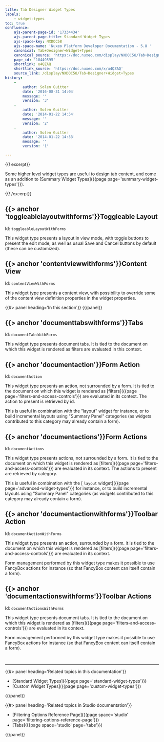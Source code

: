 ```yaml
---
title: Tab Designer Widget Types
labels:
    - widget-types
toc: true
confluence:
    ajs-parent-page-id: '17334434'
    ajs-parent-page-title: Standard Widget Types
    ajs-space-key: NXDOC58
    ajs-space-name: 'Nuxeo Platform Developer Documentation - 5.8 '
    canonical: Tab+Designer+Widget+Types
    canonical_source: 'https://doc.nuxeo.com/display/NXDOC58/Tab+Designer+Widget+Types'
    page_id: '18449595'
    shortlink: u4QZAQ
    shortlink_source: 'https://doc.nuxeo.com/x/u4QZAQ'
    source_link: /display/NXDOC58/Tab+Designer+Widget+Types
history:
    - 
        author: Solen Guitter
        date: '2016-08-31 14:04'
        message: ''
        version: '3'
    - 
        author: Solen Guitter
        date: '2014-01-22 14:54'
        message: ''
        version: '2'
    - 
        author: Solen Guitter
        date: '2014-01-22 14:53'
        message: ''
        version: '1'

---
```

<div class="row"><div class="column medium-8">{{! excerpt}}

Some higher level widget types are useful to design tab content, and come as an addition to [Summary Widget Types]({{page page='summary-widget-types'}}).

{{! /excerpt}}

## {{> anchor 'toggleablelayoutwithforms'}}Toggleable Layout

Id: `toggleableLayoutWithForms`

This widget type presents a layout in view mode, with toggle buttons to present the edit mode, as well as usual Save and Cancel buttons by default (these can be customized).

## {{> anchor 'contentviewwithforms'}}Content View

Id: `contentViewWithForms`

This widget type presents a content view, with possibility to override some of the content view definition properties in the widget properties.

</div><div class="column medium-4">{{#> panel heading='In this section'}} {{/panel}}</div></div>

## {{> anchor 'documenttabswithforms'}}Tabs

Id: `documentTabsWithForms`

This widget type presents document tabs. It is tied to the document on which this widget is rendered as filters are evaluated in this context.

## {{> anchor 'documentaction'}}Form Action

Id: `documentAction`

This widget type presents an action, not surrounded by a form. It is tied to the document on which this widget is rendered as [filters]({{page page='filters-and-access-controls'}}) are evaluated in its context. The action to present is retrieved by id.

This is useful in combination with the "layout" widget for instance, or to build incremental layouts using "Summary Panel" categories (as widgets contributed to this category may already contain a form).

## {{> anchor 'documentactions'}}Form Actions

Id: `documentActions`

This widget type presents actions, not surrounded by a form. It is tied to the document on which this widget is rendered as [filters]({{page page='filters-and-access-controls'}}) are evaluated in its context. The actions to present are retrieved by category.

This is useful in combination with the [ `layout` widget]({{page page='advanced-widget-types'}}) for instance, or to build incremental layouts using "Summary Panel" categories (as widgets contributed to this category may already contain a form).

## {{> anchor 'documentactionwithforms'}}Toolbar Action

Id: `documentActionWithForms`

This widget type presents an action, surrounded by a form. It is tied to the document on which this widget is rendered as [filters]({{page page='filters-and-access-controls'}}) are evaluated in its context.

Form management performed by this widget type makes it possible to use FancyBox actions for instance (so that FancyBox content can itself contain a form).

## {{> anchor 'documentactionswithforms'}}Toolbar Actions

Id: `documentActionsWithForms`

This widget type presents document tabs. It is tied to the document on which this widget is rendered as [filters]({{page page='filters-and-access-controls'}}) are evaluated in its context.

Form management performed by this widget type makes it possible to use FancyBox actions for instance (so that FancyBox content can itself contain a form).

&nbsp;

* * *

<div class="row" data-equalizer data-equalize-on="medium"><div class="column medium-6">{{#> panel heading='Related topics in this documentation'}}

*   [Standard Widget Types]({{page page='standard-widget-types'}})
*   [Custom Widget Types]({{page page='custom-widget-types'}})

{{/panel}}</div><div class="column medium-6">{{#> panel heading='Related topics in Studio documentation'}}

*   [Filtering Options Reference Page]({{page space='studio' page='filtering-options-reference-page'}})
*   [Tabs]({{page space='studio' page='tabs'}})

{{/panel}}</div></div>
